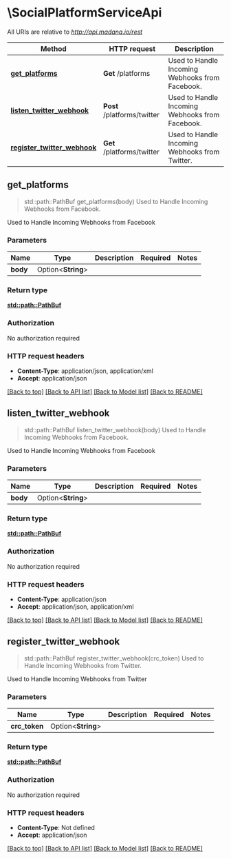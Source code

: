 # \SocialPlatformServiceApi

All URIs are relative to *http://api.madana.io/rest*

Method | HTTP request | Description
------------- | ------------- | -------------
[**get_platforms**](SocialPlatformServiceApi.md#get_platforms) | **Get** /platforms | Used to Handle Incoming Webhooks from Facebook.
[**listen_twitter_webhook**](SocialPlatformServiceApi.md#listen_twitter_webhook) | **Post** /platforms/twitter | Used to Handle Incoming Webhooks from Facebook.
[**register_twitter_webhook**](SocialPlatformServiceApi.md#register_twitter_webhook) | **Get** /platforms/twitter | Used to Handle Incoming Webhooks from Twitter.



## get_platforms

> std::path::PathBuf get_platforms(body)
Used to Handle Incoming Webhooks from Facebook.

Used to Handle Incoming Webhooks from Facebook

### Parameters


Name | Type | Description  | Required | Notes
------------- | ------------- | ------------- | ------------- | -------------
**body** | Option<**String**> |  |  |

### Return type

[**std::path::PathBuf**](std::path::PathBuf.md)

### Authorization

No authorization required

### HTTP request headers

- **Content-Type**: application/json, application/xml
- **Accept**: application/json

[[Back to top]](#) [[Back to API list]](../README.md#documentation-for-api-endpoints) [[Back to Model list]](../README.md#documentation-for-models) [[Back to README]](../README.md)


## listen_twitter_webhook

> std::path::PathBuf listen_twitter_webhook(body)
Used to Handle Incoming Webhooks from Facebook.

Used to Handle Incoming Webhooks from Facebook

### Parameters


Name | Type | Description  | Required | Notes
------------- | ------------- | ------------- | ------------- | -------------
**body** | Option<**String**> |  |  |

### Return type

[**std::path::PathBuf**](std::path::PathBuf.md)

### Authorization

No authorization required

### HTTP request headers

- **Content-Type**: application/json
- **Accept**: application/json, application/xml

[[Back to top]](#) [[Back to API list]](../README.md#documentation-for-api-endpoints) [[Back to Model list]](../README.md#documentation-for-models) [[Back to README]](../README.md)


## register_twitter_webhook

> std::path::PathBuf register_twitter_webhook(crc_token)
Used to Handle Incoming Webhooks from Twitter.

Used to Handle Incoming Webhooks from Twitter

### Parameters


Name | Type | Description  | Required | Notes
------------- | ------------- | ------------- | ------------- | -------------
**crc_token** | Option<**String**> |  |  |

### Return type

[**std::path::PathBuf**](std::path::PathBuf.md)

### Authorization

No authorization required

### HTTP request headers

- **Content-Type**: Not defined
- **Accept**: application/json

[[Back to top]](#) [[Back to API list]](../README.md#documentation-for-api-endpoints) [[Back to Model list]](../README.md#documentation-for-models) [[Back to README]](../README.md)

